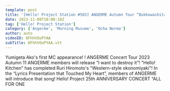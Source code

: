 ```yaml
---
template: post
title: '[Hello! Project Station #503] ANGERME Autumn Tour “Bukkowashitai” / 25th CONCERT “Wagamama Ki no Mama Ai no Joke” / Hello! Kitchen Ruri Hiromoto / MC: Sakura Oda & Yumigeta Ako'
date: 2023-11-08T10:00:10Z
tag: ['Hello! Project Station']
category: ['Angerme', 'Morning Musume', 'Ocha Norma']
author: auto 
videoID: 8FhhVOoPYAA
subTitle: 8FhhVOoPYAA.vtt
---
```

Yumigeta Ako's first MC appearance! !
ANGERME Concert Tour 2023 Autumn 11 ANGERME members will release “I want to destroy it”!
"Hello! Kitchen" has completed Ruri Hiromoto's "Western-style okonomiyaki"!
In the “Lyrics Presentation that Touched My Heart”, members of ANGERME will introduce that song!
Hello! Project 25th ANNIVERSARY CONCERT
“ALL FOR ONE
